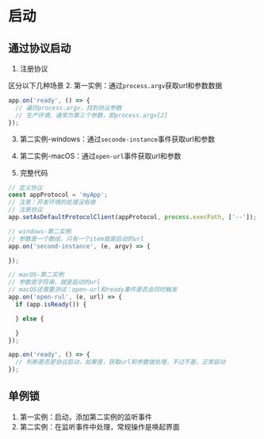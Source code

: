# 启动
## 通过协议启动
1. 注册协议

区分以下几种场景
2. 第一实例：通过`process.argv`获取url和参数数据
```js
app.on('ready', () => {
  // 遍历process.argv，找到协议参数
  // 生产环境，通常为第三个参数，即process.argv[2]
});
```
3. 第二实例-windows：通过`seconde-instance`事件获取url和参数
4. 第二实例-macOS：通过`open-url`事件获取url和参数

10. 完整代码
```js
// 定义协议
const appProtocol = 'myApp';
// 注意：开发环境的处理没有做
// 注册协议
app.setAsDefaultProtocolClient(appProtocol, process.execPath, ['--']);

// windows-第二实例
// 参数是一个数组，只有一个item就是启动的url
app.on('second-instance', (e, argv) => {

});

// macOS-第二实例
// 参数是字符串，就是启动的url
// macOS还需要测试：open-url和ready事件是否会同时触发
app.on('open-rul', (e, url) => {
  if (app.isReady()) {

  } else {

  }
});

app.on('ready', () => {
  // 判断是否是协议启动，如果是，获取url和参数做处理，不过不是，正常启动
});
```

## 单例锁
1. 第一实例：启动，添加第二实例的监听事件
2. 第二实例：在监听事件中处理，常规操作是唤起界面
```js

```